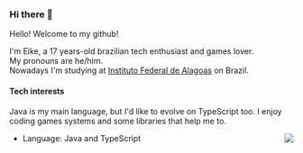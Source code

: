### Hi there 👋

Hello! Welcome to my github!

I'm Eike, a 17 years-old brazilian tech enthusiast and games lover.<br>
My pronouns are he/him.<br>
Nowadays I'm studying at [Instituto Federal de Alagoas](https://www2.ifal.edu.br) on Brazil.

#### Tech interests

Java is my main language, but I'd like to evolve on TypeScript too. I enjoy coding games systems and some libraries that help me to.

<img align="right" src="https://github-readme-stats.vercel.app/api?username=eikefab&hide=stars,contribs&hide_rank=true&hide_title=true&count_private=true"/>

* Language: Java and TypeScript


